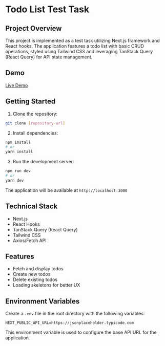 # Todo List Test Task

## Project Overview

This project is implemented as a test task utilizing Next.js framework and React hooks. The application features a todo list with basic CRUD operations, styled using Tailwind CSS and leveraging TanStack Query (React Query) for API state management.

## Demo

[Live Demo](your-demo-link-here)

## Getting Started

1. Clone the repository:

```bash
git clone [repository-url]
```

2. Install dependencies:

```bash
npm install
# or
yarn install
```

3. Run the development server:

```bash
npm run dev
# or
yarn dev
```

The application will be available at `http://localhost:3000`

## Technical Stack

- Next.js
- React Hooks
- TanStack Query (React Query)
- Tailwind CSS
- Axios/Fetch API

## Features

- Fetch and display todos
- Create new todos
- Delete existing todos
- Loading skeletons for better UX

## Environment Variables

Create a `.env` file in the root directory with the following variables:

```env
NEXT_PUBLIC_API_URL=https://jsonplaceholder.typicode.com
```

This environment variable is used to configure the base API URL for the application.

